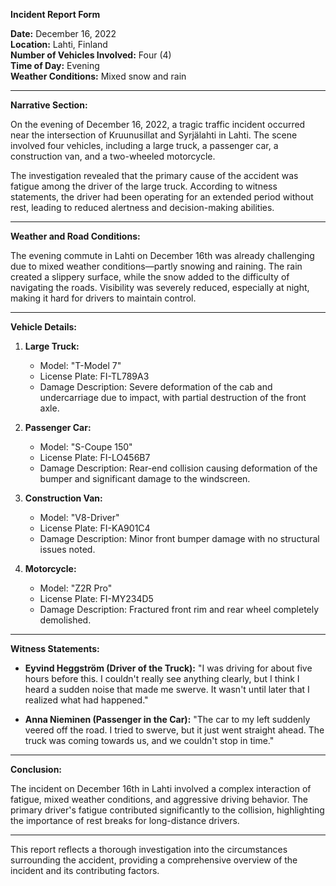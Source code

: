 

**Incident Report Form**

**Date:** December 16, 2022  
**Location:** Lahti, Finland  
**Number of Vehicles Involved:** Four (4)  
**Time of Day:** Evening  
**Weather Conditions:** Mixed snow and rain  

---

**Narrative Section:**

On the evening of December 16, 2022, a tragic traffic incident occurred near the intersection of Kruunusillat and Syrjälahti in Lahti. The scene involved four vehicles, including a large truck, a passenger car, a construction van, and a two-wheeled motorcycle. 

The investigation revealed that the primary cause of the accident was fatigue among the driver of the large truck. According to witness statements, the driver had been operating for an extended period without rest, leading to reduced alertness and decision-making abilities.

---

**Weather and Road Conditions:**

The evening commute in Lahti on December 16th was already challenging due to mixed weather conditions—partly snowing and raining. The rain created a slippery surface, while the snow added to the difficulty of navigating the roads. Visibility was severely reduced, especially at night, making it hard for drivers to maintain control.

---

**Vehicle Details:**

1. **Large Truck:**  
   - Model: "T-Model 7"  
   - License Plate: FI-TL789A3  
   - Damage Description: Severe deformation of the cab and undercarriage due to impact, with partial destruction of the front axle.

2. **Passenger Car:**  
   - Model: "S-Coupe 150"  
   - License Plate: FI-LO456B7  
   - Damage Description: Rear-end collision causing deformation of the bumper and significant damage to the windscreen.

3. **Construction Van:**  
   - Model: "V8-Driver"  
   - License Plate: FI-KA901C4  
   - Damage Description: Minor front bumper damage with no structural issues noted.

4. **Motorcycle:**  
   - Model: "Z2R Pro"  
   - License Plate: FI-MY234D5  
   - Damage Description: Fractured front rim and rear wheel completely demolished.

---

**Witness Statements:**

- **Eyvind Heggström (Driver of the Truck):** "I was driving for about five hours before this. I couldn't really see anything clearly, but I think I heard a sudden noise that made me swerve. It wasn't until later that I realized what had happened."

- **Anna Nieminen (Passenger in the Car):** "The car to my left suddenly veered off the road. I tried to swerve, but it just went straight ahead. The truck was coming towards us, and we couldn't stop in time."

---

**Conclusion:**

The incident on December 16th in Lahti involved a complex interaction of fatigue, mixed weather conditions, and aggressive driving behavior. The primary driver's fatigue contributed significantly to the collision, highlighting the importance of rest breaks for long-distance drivers.

--- 

This report reflects a thorough investigation into the circumstances surrounding the accident, providing a comprehensive overview of the incident and its contributing factors.